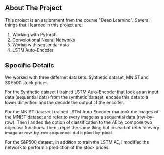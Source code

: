 
## About The Project
This project is an assignment
 from the course "Deep Learning".
  Several things that I learned in this project are:

1) Working with PyTorch
2) Convolotional Neural Networks
3) Woring with sequential data
4) LSTM Auto-Encoder


## Specific Details
We worked with three differnet datasets.
Synthetic dataset, MNIST and S&P500 stock prices.

For the Synthetic dataset I trained LSTM Auto-Encoder
that took as an input data (sequential data) from the synthetic dataset, 
encode this data to a lower dimention and the decode the 
output of the encoder. 

For the MNIST dataset I trained LSTM Auto-Encoder
that took the images of the MNIST dataset and refer 
to every image as a sequential data (row-by-row).
Then i added the option of classification to the AE
by compose two objective functions. 
Then i repet the same thing but instead of refer 
to every image as row-by-row sequence i did it pixel-by-pixel

For the S&P500 dataset, in addition to train the LSTM AE,
i modified the network to perform a prediction of the 
stock prices.

